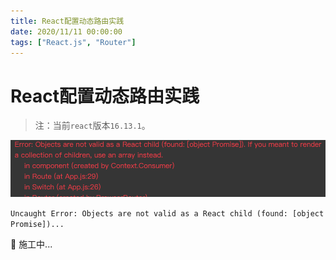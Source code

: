 ```yaml
---
title: React配置动态路由实践
date: 2020/11/11 00:00:00
tags: ["React.js", "Router"]
---
```


# React配置动态路由实践

<ClientOnly>
  <display-bar :displayData="$frontmatter"></display-bar>
</ClientOnly>

> 注：当前`react`版本`16.13.1`。

![async-router-01](/images/frontend/react/async-router-01.png)

`Uncaught Error: Objects are not valid as a React child (found: [object Promise])...`

🚧 施工中...